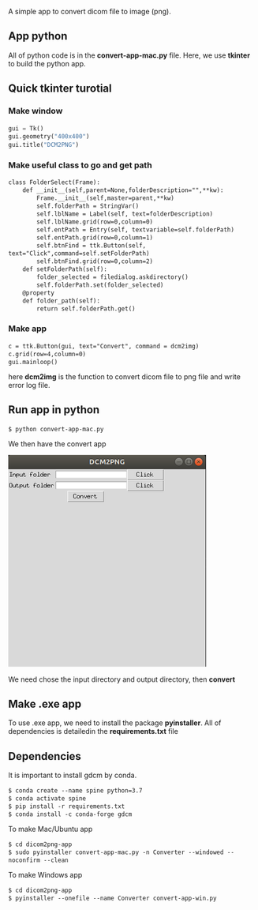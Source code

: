 A simple app to convert dicom file to image (png).

## App python 

All of python code is in the **convert-app-mac.py** file. Here, we use **tkinter** to build the python app. 

## Quick tkinter turotial

### Make window

```python
gui = Tk()
gui.geometry("400x400")
gui.title("DCM2PNG")

```

### Make useful class to go and get path 

```
class FolderSelect(Frame):
    def __init__(self,parent=None,folderDescription="",**kw):
        Frame.__init__(self,master=parent,**kw)
        self.folderPath = StringVar()
        self.lblName = Label(self, text=folderDescription)
        self.lblName.grid(row=0,column=0)
        self.entPath = Entry(self, textvariable=self.folderPath)
        self.entPath.grid(row=0,column=1)
        self.btnFind = ttk.Button(self, text="Click",command=self.setFolderPath)
        self.btnFind.grid(row=0,column=2)
    def setFolderPath(self):
        folder_selected = filedialog.askdirectory()
        self.folderPath.set(folder_selected)
    @property
    def folder_path(self):
        return self.folderPath.get()
```

### Make app 

```
c = ttk.Button(gui, text="Convert", command = dcm2img)
c.grid(row=4,column=0)
gui.mainloop()
```

here **dcm2img** is the function to convert dicom file to png file and write error log file. 


## Run app in python 

```
$ python convert-app-mac.py
```

We then have the convert app 

![app](./imgs/app.png)

We need chose the input directory and output directory, then **convert**
## Make .exe app 

To use .exe app, we need to install the package **pyinstaller**. All of dependencies is detailedin the **requirements.txt** file


##  Dependencies

It is important to install gdcm by conda. 

```
$ conda create --name spine python=3.7
$ conda activate spine
$ pip install -r requirements.txt
$ conda install -c conda-forge gdcm
```


To make Mac/Ubuntu app 
```
$ cd dicom2png-app
$ sudo pyinstaller convert-app-mac.py -n Converter --windowed --noconfirm --clean
```

To make Windows app 
```
$ cd dicom2png-app 
$ pyinstaller --onefile --name Converter convert-app-win.py
```
